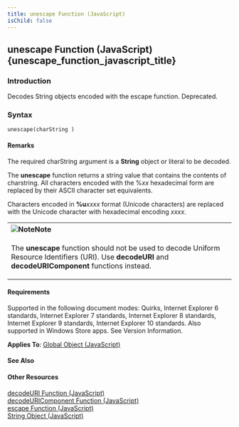 ```yaml
---
title: unescape Function (JavaScript)
isChild: false
---
```


## unescape Function (JavaScript) {unescape_function_javascript_title}

### Introduction 

 Decodes String objects encoded with the escape function. Deprecated.

### Syntax 

```
unescape(charString )
```

#### Remarks 

<div id="languageReferenceRemarksSection" class="section" name="collapseableSection" style="">
  <p xmlns:util="util">
    The required <span class="parameter" sdata="paramReference">charString</span> argument is a <b>String</b> object or literal to be decoded.
  </p>
  <p xmlns:util="util">
    The <b>unescape</b> function returns a string value that contains the contents of <span class="parameter" sdata="paramReference">charstring</span>. All characters encoded with the %<i>xx</i>
    hexadecimal form are replaced by their ASCII character set equivalents.
  </p>
  <p xmlns:util="util">
    Characters encoded in <b>%u</b><i>xxxx</i> format (Unicode characters) are replaced with the Unicode character with hexadecimal encoding <i>xxxx</i>.
  </p>
  <div class="alert">
    <table width="100%" cellspacing="0" cellpadding="0">
      <tr>
        <th align="left">
          <img class="note" alt="Note" title="Note" src="../icons/alert_note.gif" /><b>Note</b>
        </th>
      </tr>
      <tr>
        <td>
          <p xmlns:util="util">
            The <b>unescape</b> function should not be used to decode Uniform Resource Identifiers (URI). Use <b>decodeURI</b> and <b>decodeURIComponent</b> functions instead.
          </p>
        </td>
      </tr>
    </table>
  </div>
</div>

#### Requirements 

<div id="requirementsTitleSection" class="section" name="collapseableSection" style="">
  <p xmlns:util="util"></p>
  <p>
    Supported in the following document modes: Quirks, Internet Explorer 6 standards, Internet Explorer 7 standards, Internet Explorer 8 standards, Internet Explorer 9 standards, Internet Explorer 10
    standards. Also supported in Windows Store apps. See Version Information.
  </p>
  <p xmlns:util="util">
    <b>Applies To</b>: <span sdata="link"><a href="81a40cad-9354-4e38-8ad0-83fc4257baee.htm">Global Object (JavaScript)</a></span>
  </p>
</div>

#### See Also 

<div id="seeAlsoSection" class="section" name="collapseableSection" style="">
  <h4 class="subHeading">
    Other Resources
  </h4>
  <div class="seeAlsoStyle">
    <span sdata="link" xmlns:util="util"><a href="af6c81dc-10f4-4243-a7ce-d18ae3ea0fb8.htm">decodeURI Function (JavaScript)</a></span>
  </div>
  <div class="seeAlsoStyle">
    <span sdata="link" xmlns:util="util"><a href="486ccee2-afd7-4863-97ce-4adb50cf39c0.htm">decodeURIComponent Function (JavaScript)</a></span>
  </div>
  <div class="seeAlsoStyle">
    <span sdata="link" xmlns:util="util"><a href="caa92bea-ba69-4109-a68a-6e2debda463a.htm">escape Function (JavaScript)</a></span>
  </div>
  <div class="seeAlsoStyle">
    <span sdata="link" xmlns:util="util"><a href="8063ecd5-5778-4e87-b985-b21420171914.htm">String Object (JavaScript)</a></span>
  </div>
</div>

